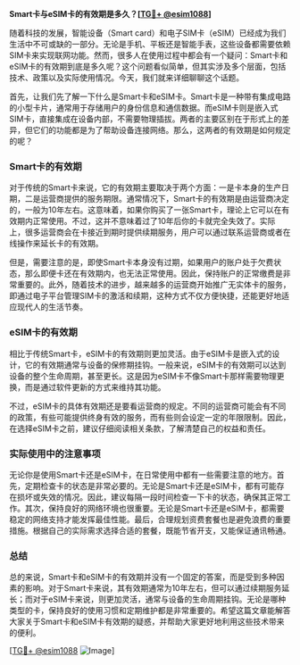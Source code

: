 **Smart卡与eSIM卡的有效期是多久？[[TG💪+ @esim1088](https://t.me/s/esim1088)]**

随着科技的发展，智能设备（Smart card）和电子SIM卡（eSIM）已经成为我们生活中不可或缺的一部分。无论是手机、平板还是智能手表，这些设备都需要依赖SIM卡来实现联网功能。然而，很多人在使用过程中都会有一个疑问：Smart卡和eSIM卡的有效期到底是多久呢？这个问题看似简单，但其实涉及多个层面，包括技术、政策以及实际使用情况。今天，我们就来详细聊聊这个话题。

首先，让我们先了解一下什么是Smart卡和eSIM卡。Smart卡是一种带有集成电路的小型卡片，通常用于存储用户的身份信息和通信数据。而eSIM卡则是嵌入式SIM卡，直接集成在设备内部，不需要物理插拔。两者的主要区别在于形式上的差异，但它们的功能都是为了帮助设备连接网络。那么，这两者的有效期是如何规定的呢？

### Smart卡的有效期

对于传统的Smart卡来说，它的有效期主要取决于两个方面：一是卡本身的生产日期，二是运营商提供的服务期限。通常情况下，Smart卡的有效期是由运营商决定的，一般为10年左右。这意味着，如果你购买了一张Smart卡，理论上它可以在有效期内正常使用。不过，这并不意味着过了10年后你的卡就完全失效了。实际上，很多运营商会在卡接近到期时提供续期服务，用户可以通过联系运营商或者在线操作来延长卡的有效期。

但是，需要注意的是，即使Smart卡本身没有过期，如果用户的账户处于欠费状态，那么即便卡还在有效期内，也无法正常使用。因此，保持账户的正常缴费是非常重要的。此外，随着技术的进步，越来越多的运营商开始推广无实体卡的服务，即通过电子平台管理SIM卡的激活和续期，这种方式不仅方便快捷，还能更好地适应现代人的生活节奏。

### eSIM卡的有效期

相比于传统Smart卡，eSIM卡的有效期则更加灵活。由于eSIM卡是嵌入式的设计，它的有效期通常与设备的保修期挂钩。一般来说，eSIM卡的有效期可以达到设备的整个生命周期，甚至更长。这是因为eSIM卡不像Smart卡那样需要物理更换，而是通过软件更新的方式来维持其功能。

不过，eSIM卡的具体有效期还是要看运营商的规定。不同的运营商可能会有不同的政策，有些可能提供终身有效的服务，而有些则会设定一定的年限限制。因此，在选择eSIM卡之前，建议仔细阅读相关条款，了解清楚自己的权益和责任。

### 实际使用中的注意事项

无论你是使用Smart卡还是eSIM卡，在日常使用中都有一些需要注意的地方。首先，定期检查卡的状态是非常必要的。无论是Smart卡还是eSIM卡，都有可能存在损坏或失效的情况。因此，建议每隔一段时间检查一下卡的状态，确保其正常工作。其次，保持良好的网络环境也很重要。无论是Smart卡还是eSIM卡，都需要稳定的网络支持才能发挥最佳性能。最后，合理规划资费套餐也是避免浪费的重要措施。根据自己的实际需求选择合适的套餐，既能节省开支，又能保证通讯畅通。

### 总结

总的来说，Smart卡和eSIM卡的有效期并没有一个固定的答案，而是受到多种因素的影响。对于Smart卡来说，其有效期通常为10年左右，但可以通过续期服务延长；而对于eSIM卡来说，则更加灵活，通常与设备的生命周期挂钩。无论是哪种类型的卡，保持良好的使用习惯和定期维护都是非常重要的。希望这篇文章能解答大家关于Smart卡和eSIM卡有效期的疑惑，并帮助大家更好地利用这些技术带来的便利。

[[TG💪+ @esim1088](https://t.me/s/esim1088) ![Image](https://i.postimg.cc/4NQfJmqS/Snipaste-2025-05-13-00-14-12.png)]